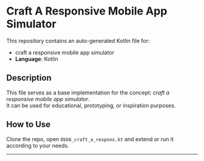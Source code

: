 # Craft A Responsive Mobile App Simulator

This repository contains an auto-generated Kotlin file for:

- craft a responsive mobile app simulator
- **Language**: Kotlin

## Description

This file serves as a base implementation for the concept: *craft a responsive mobile app simulator*.  
It can be used for educational, prototyping, or inspiration purposes.

## How to Use

Clone the repo, open `0bb6_craft_a_respons.kt` and extend or run it according to your needs.

---


